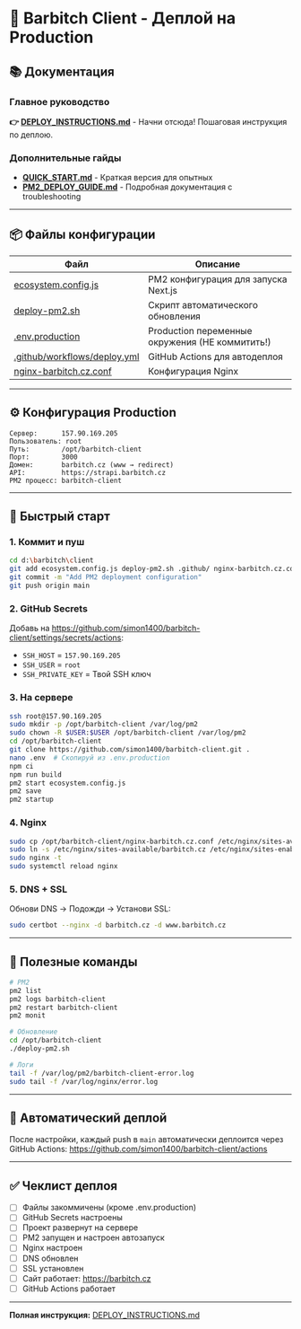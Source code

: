 # 🚀 Barbitch Client - Деплой на Production

## 📚 Документация

### Главное руководство
**👉 [DEPLOY_INSTRUCTIONS.md](DEPLOY_INSTRUCTIONS.md)** - Начни отсюда! Пошаговая инструкция по деплою.

### Дополнительные гайды
- **[QUICK_START.md](QUICK_START.md)** - Краткая версия для опытных
- **[PM2_DEPLOY_GUIDE.md](PM2_DEPLOY_GUIDE.md)** - Подробная документация с troubleshooting

---

## 📦 Файлы конфигурации

| Файл | Описание |
|------|----------|
| [ecosystem.config.js](ecosystem.config.js) | PM2 конфигурация для запуска Next.js |
| [deploy-pm2.sh](deploy-pm2.sh) | Скрипт автоматического обновления |
| [.env.production](.env.production) | Production переменные окружения (НЕ коммитить!) |
| [.github/workflows/deploy.yml](.github/workflows/deploy.yml) | GitHub Actions для автодеплоя |
| [nginx-barbitch.cz.conf](nginx-barbitch.cz.conf) | Конфигурация Nginx |

---

## ⚙️ Конфигурация Production

```
Сервер:      157.90.169.205
Пользователь: root
Путь:        /opt/barbitch-client
Порт:        3000
Домен:       barbitch.cz (www → redirect)
API:         https://strapi.barbitch.cz
PM2 процесс: barbitch-client
```

---

## 🎯 Быстрый старт

### 1. Коммит и пуш
```bash
cd d:\barbitch\client
git add ecosystem.config.js deploy-pm2.sh .github/ nginx-barbitch.cz.conf *.md
git commit -m "Add PM2 deployment configuration"
git push origin main
```

### 2. GitHub Secrets
Добавь на https://github.com/simon1400/barbitch-client/settings/secrets/actions:
- `SSH_HOST` = `157.90.169.205`
- `SSH_USER` = `root`
- `SSH_PRIVATE_KEY` = Твой SSH ключ

### 3. На сервере
```bash
ssh root@157.90.169.205
sudo mkdir -p /opt/barbitch-client /var/log/pm2
sudo chown -R $USER:$USER /opt/barbitch-client /var/log/pm2
cd /opt/barbitch-client
git clone https://github.com/simon1400/barbitch-client.git .
nano .env  # Скопируй из .env.production
npm ci
npm run build
pm2 start ecosystem.config.js
pm2 save
pm2 startup
```

### 4. Nginx
```bash
sudo cp /opt/barbitch-client/nginx-barbitch.cz.conf /etc/nginx/sites-available/barbitch.cz
sudo ln -s /etc/nginx/sites-available/barbitch.cz /etc/nginx/sites-enabled/
sudo nginx -t
sudo systemctl reload nginx
```

### 5. DNS + SSL
Обнови DNS → Подожди → Установи SSL:
```bash
sudo certbot --nginx -d barbitch.cz -d www.barbitch.cz
```

---

## 📝 Полезные команды

```bash
# PM2
pm2 list
pm2 logs barbitch-client
pm2 restart barbitch-client
pm2 monit

# Обновление
cd /opt/barbitch-client
./deploy-pm2.sh

# Логи
tail -f /var/log/pm2/barbitch-client-error.log
sudo tail -f /var/log/nginx/error.log
```

---

## 🤖 Автоматический деплой

После настройки, каждый push в `main` автоматически деплоится через GitHub Actions:
https://github.com/simon1400/barbitch-client/actions

---

## ✅ Чеклист деплоя

- [ ] Файлы закоммичены (кроме .env.production)
- [ ] GitHub Secrets настроены
- [ ] Проект развернут на сервере
- [ ] PM2 запущен и настроен автозапуск
- [ ] Nginx настроен
- [ ] DNS обновлен
- [ ] SSL установлен
- [ ] Сайт работает: https://barbitch.cz
- [ ] GitHub Actions работает

---

**Полная инструкция:** [DEPLOY_INSTRUCTIONS.md](DEPLOY_INSTRUCTIONS.md)
